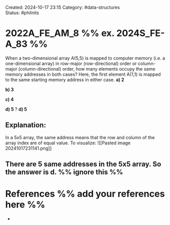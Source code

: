 Created: 2024-10-17 23:15
Category: #data-structures  
Status: #philnits


# 2022A_FE_AM_8 %% ex. 2024S_FE-A_83 %%

When a two-dimensional array A(5,5) is mapped to computer memory (i.e. a one-dimensional array) in row-major (row-directional) order or column-major (column-directional) order, how many elements occupy the same memory addresses in both cases? Here, the first element A(1,1) is mapped to the same starting memory address in either case.
**a) 2**

**b) 3**

**c) 4**

**d) 5**
? 
**d) 5**
## **Explanation:**
In a 5x5 array, the same address means that the row and column of the array index are of equal value. To visualize:
![[Pasted image 20241017231141.png]]


 There are 5 same addresses in the 5x5 array. So the answer is **d**.
%% ignore this %%
---









# References %% add your references here %%
- 